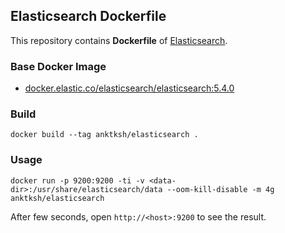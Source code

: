 ## Elasticsearch Dockerfile


This repository contains **Dockerfile** of [Elasticsearch](http://www.elasticsearch.org/).


### Base Docker Image

* [docker.elastic.co/elasticsearch/elasticsearch:5.4.0](http://dockerfile.github.io/#/elasticsearch)

### Build

    docker build --tag anktksh/elasticsearch .

### Usage

    docker run -p 9200:9200 -ti -v <data-dir>:/usr/share/elasticsearch/data --oom-kill-disable -m 4g anktksh/elasticsearch


After few seconds, open `http://<host>:9200` to see the result.
